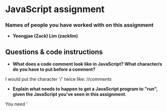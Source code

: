 # JavaScript assignment

### Names of people you have worked with on this assignment
* **Yeongjae (Zack) Lim (zacklim)**

## Questions & code instructions

* **What does a code comment look like in JavaScript? What character/s do you have to put before a comment?**

I would put the character '/' twice like: //comments

* **Explain what needs to happen to get a JavaScript program to "run", given the JavaScript you've seen in this assignment.**

You need '<script type="text/javascript">' before JavaScript programming.

* **What functions in JavaScript seem to be similar in function to the `print` function in Python? (There are two.) Why might you use one and not the other? Explain briefly.**

Two ways which are similar to the Python function 'print' are:
```js
alert();
console.log();
```
I would use the first one because it is the direct way to show what I want to print. 

* **What code would have to comment out to get rid of the pop-up box when you load the page? (Related to the last question.) Do that in the code file, and then, add code so that a text box will appear that contains the current date and time! *HINT:* Look through the rest of the code first...**

I would comment out 'alert()' function to get rid of the pop-up box.

* **How can you put your own name at the top where it currently says "A name"? Explain very briefly how to do so, and replace `A name` in the web page with your own name.**

I will change a code like below:
```js
document.querySelector('h1').innerHTML = "Zack";
```
* **What does the word `document` represent in this code? Explain briefly.**

The word 'document' represents the whole code in the current html file.

* **What is happening in line 12 ( 
		`document.querySelector('#items').innerHTML = document.getElementsByTagName('li').length`
)? Explain, briefly (<= 2 sentences).**

The line finds the number of elements with the tag name 'li' and give the number to the element with the id 'items'. In this page, since the the elements of 'li' is 9, and the element with the id 'items' is 'span' element, the text in the text box becomes 
`The number of list items for this page: 9`

* **What color would the background of this page be <u>if there were no JavaScript in this page</u>?**

The color of the background will become white which is the default color.

* **Why are there a couple of gray boxes on the screen with a different colored border? How could you edit this code to make them a different color? Explain briefly. Then edit the code to make those boxes some shade of blue, of your choosing.**

You can easily change the border color in CSS part like below:
```css
p{border: 3px solid #fe0000;}
```

* **Edit the code so that, if you highlight `McGill University` and copy it, you see the text `O Canada` near the bottom of the page. Briefly explain why you made the edits that you did -- how did you know/figure out what to do?**

* **In the original code, when you click the button that says `Wow`, you see a text box! Wow. Explain briefly in your own words why the following code causes that to happen:**

```js
function handleClick(){
	alert("hello");
}
```
**and**

```js
<button onclick=handleClick() id="wow-button">Wow</button>
```
Because the function 'handleClick()' has already been defined to show the pop-up text box in the JavaScript part, and the button element in HTML has onclick parameter for the function which works when the button is clicked.


* **Knowing what you learned from the previous question, add code/markup to the `jsPracticeLab.html` file *so that* there is a button with the text `Spring Equinox 2019` on it somewhere on the page, and when that button is clicked, a text box containing the text `March 20, 2019` appears. (There's no function -- that I am aware of -- to automatically get this info, you've got to type it yourself.)**

I revised that by following code:
```js
function new_btn(){
		alert("March 20, 2019");
}
```
```html
<button onclick=new_btn() id="new-button" style="width: 500px; height: 80px; font-size: 25px; color: #fff; background: #282828; border-radius: 10px;">Spring Equinox 2019</button>
```


### The next few questions address the `jquerylib_submit_example.html` file.

* **Check out the file `jquerylib_submit_example.html`. This is an example of code that uses a package called `jQuery` (and this will need you to have an internet connection to run it properly, although the other file does not). Check out resources above for more on jQuery!**

* **When you enter input that isn't valid, you see an error that is red. Why is the error in red? Why is the response for valid inputs blue?**

If the input is valid, the text is displayed with the class name good which its color is blue, and otherwise it is shown with the class name error which its color is red.

* **What is this line `var regex = /^[a-zA-Z]+$/;` helping with? And if you googled something to figure that out, what did you google, and what, briefly, did you learn? (If you didn't need to google, you can leave that out, but explain briefly what that line is helping the program do, anyway.)**

Regex means a regular expression. It is used when you need to find some words, phrases, or sentences that match some conditions. For instance, a-z matches a character in the range "a" to "z".

* **What's different about the syntax of conditional statements in JavaScript, compared to Python?**

In a conditional statement, JavaScript uses parentheses ('{', '}') to separate the execution statements, whereas Python uses clone (':') and indent.

* **What do you think the `10000` refers to in the code `.fadeOut(10000)`?**

It means the duration of fade out. 1000 means a second, so 10000 means 10 seconds.

* **What do you think is going on with the following code at the beginning of the program? Note that the most important thing to do for answering this question is to be thoughtful and clear, not to be absolutely correct:**

```js
$(document).ready(function(){
    $("form").submit(function(event){
```
`$("form").submit(function(event){` is a function definition when the form is submitted with the element `<input type="submit" value="Submit">`. And `$(document).ready(function(){` is to make the rest codes in its parentheses works when the document is loaded entirely.

* **Add some code to the `jquerylib_submit_example.html` file so that, if the input is valid and is specifically the text `hello`, rather than the visible output being `Nice!` in blue, the visible output should be `Hello to you too!`, also in blue, just like `Nice!` is.**
	* *HINT:* You'll have to make some changes to the conditional statement, and possibly look up some JavaScript conditional syntax. You'll also need to look carefully at what generates visible output right now.

I did.